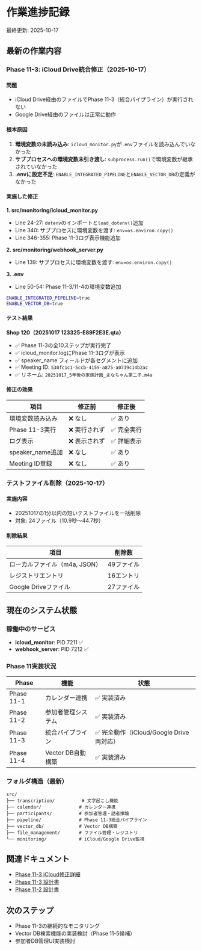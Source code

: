 # 作業進捗記録

最終更新: 2025-10-17

## 最新の作業内容

### Phase 11-3: iCloud Drive統合修正（2025-10-17）

#### 問題
- iCloud Drive経由のファイルでPhase 11-3（統合パイプライン）が実行されない
- Google Drive経由のファイルは正常に動作

#### 根本原因
1. **環境変数の未読み込み**: `icloud_monitor.py`が`.env`ファイルを読み込んでいなかった
2. **サブプロセスへの環境変数未引き渡し**: `subprocess.run()`で環境変数が継承されていなかった
3. **.envに設定不足**: `ENABLE_INTEGRATED_PIPELINE`と`ENABLE_VECTOR_DB`の定義がなかった

#### 実施した修正

**1. src/monitoring/icloud_monitor.py**
- Line 24-27: `dotenv`のインポートと`load_dotenv()`追加
- Line 340: サブプロセスに環境変数を渡す: `env=os.environ.copy()`
- Line 346-355: Phase 11-3ログ表示機能追加

**2. src/monitoring/webhook_server.py**
- Line 139: サブプロセスに環境変数を渡す: `env=os.environ.copy()`

**3. .env**
- Line 50-54: Phase 11-3/11-4の環境変数追加
```bash
ENABLE_INTEGRATED_PIPELINE=true
ENABLE_VECTOR_DB=true
```

#### テスト結果

**Shop 120（20251017 123325-E89F2E3E.qta）**
- ✅ Phase 11-3の全10ステップが実行完了
- ✅ icloud_monitor.logにPhase 11-3ログが表示
- ✅ speaker_name フィールドが各セグメントに追加
- ✅ Meeting ID: `530fc1c1-5ccb-4159-a875-a0739c14b2ac`
- ✅ リネーム: `20251017_5年後の家族計画_まなちゃん第二子.m4a`

#### 修正の効果

| 項目 | 修正前 | 修正後 |
|-----|-------|-------|
| 環境変数読み込み | ❌ なし | ✅ あり |
| Phase 11-3実行 | ❌ 実行されず | ✅ 完全実行 |
| ログ表示 | ❌ 表示されず | ✅ 詳細表示 |
| speaker_name追加 | ❌ なし | ✅ あり |
| Meeting ID登録 | ❌ なし | ✅ あり |

### テストファイル削除（2025-10-17）

#### 実施内容
- 20251017の1分以内の短いテストファイルを一括削除
- 対象: 24ファイル（10.9秒〜44.7秒）

#### 削除結果

| 項目 | 削除数 |
|-----|-------|
| ローカルファイル（m4a, JSON） | 49ファイル |
| レジストリエントリ | 16エントリ |
| Google Driveファイル | 27ファイル |

## 現在のシステム状態

### 稼働中のサービス
- **icloud_monitor**: PID 7211 ✅
- **webhook_server**: PID 7212 ✅

### Phase 11実装状況

| Phase | 機能 | 状態 |
|-------|-----|------|
| Phase 11-1 | カレンダー連携 | ✅ 実装済み |
| Phase 11-2 | 参加者管理システム | ✅ 実装済み |
| Phase 11-3 | 統合パイプライン | ✅ 完全動作（iCloud/Google Drive両対応） |
| Phase 11-4 | Vector DB自動構築 | ✅ 実装済み |

### フォルダ構造（最新）

```
src/
├── transcription/          # 文字起こし機能
├── calendar/              # カレンダー連携
├── participants/          # 参加者管理・話者推論
├── pipeline/              # Phase 11-3統合パイプライン
├── vector_db/             # Vector DB構築
├── file_management/       # ファイル管理・レジストリ
└── monitoring/            # iCloud/Google Drive監視
```

## 関連ドキュメント

- [Phase 11-3 iCloud修正詳細](./phase-11-3-icloud-fix.md)
- [Phase 11-3 設計書](./phase-11-3-design.md)
- [Phase 11-2 設計書](./phase-11-2-design.md)

## 次のステップ

- Phase 11-3の継続的なモニタリング
- Vector DB検索機能の実装検討（Phase 11-5候補）
- 参加者DB管理UI実装検討
